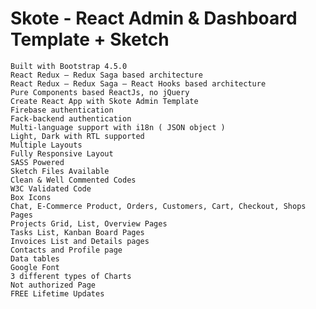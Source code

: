 # Skote - React Admin & Dashboard Template + Sketch 

    Built with Bootstrap 4.5.0
    React Redux – Redux Saga based architecture
    React Redux – Redux Saga – React Hooks based architecture
    Pure Components based ReactJs, no jQuery
    Create React App with Skote Admin Template
    Firebase authentication
    Fack-backend authentication
    Multi-language support with i18n ( JSON object )
    Light, Dark with RTL supported
    Multiple Layouts
    Fully Responsive Layout
    SASS Powered
    Sketch Files Available
    Clean & Well Commented Codes
    W3C Validated Code
    Box Icons
    Chat, E-Commerce Product, Orders, Customers, Cart, Checkout, Shops Pages
    Projects Grid, List, Overview Pages
    Tasks List, Kanban Board Pages
    Invoices List and Details pages
    Contacts and Profile page
    Data tables
    Google Font
    3 different types of Charts
    Not authorized Page
    FREE Lifetime Updates
